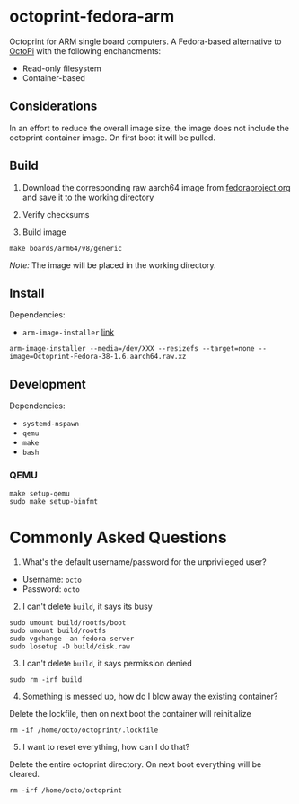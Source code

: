 # octoprint-fedora-arm

Octoprint for ARM single board computers. A Fedora-based alternative to [OctoPi](https://github.com/guysoft/OctoPi) with the following enchancments:

- Read-only filesystem
- Container-based

## Considerations

In an effort to reduce the overall image size, the image does not include the octoprint container image. On first boot it will be pulled.

## Build

1. Download the corresponding raw aarch64 image from [fedoraproject.org](https://fedoraproject.org/server/download/) and save it to the working directory

2. Verify checksums

3. Build image

```
make boards/arm64/v8/generic
```

*Note:* The image will be placed in the working directory.

## Install

Dependencies:

- `arm-image-installer` [link](https://packages.fedoraproject.org/pkgs/arm-image-installer/arm-image-installer/)

```
arm-image-installer --media=/dev/XXX --resizefs --target=none --image=Octoprint-Fedora-38-1.6.aarch64.raw.xz
```

## Development

Dependencies:

- `systemd-nspawn`
- `qemu`
- `make`
- `bash`

### QEMU

```
make setup-qemu
sudo make setup-binfmt
```

# Commonly Asked Questions

1. What's the default username/password for the unprivileged user?

- Username: `octo`
- Password: `octo`

2. I can't delete `build`, it says its busy

```
sudo umount build/rootfs/boot
sudo umount build/rootfs
sudo vgchange -an fedora-server
sudo losetup -D build/disk.raw
```

3. I can't delete `build`, it says permission denied

```
sudo rm -irf build
```

4. Something is messed up, how do I blow away the existing container?

Delete the lockfile, then on next boot the container will reinitialize

```
rm -if /home/octo/octoprint/.lockfile
```

5. I want to reset everything, how can I do that?


Delete the entire octoprint directory. On next boot everything will be cleared.

```
rm -irf /home/octo/octoprint
```
